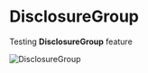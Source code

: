 
# DisclosureGroup

Testing **DisclosureGroup** feature

![DisclosureGroup](https://github.com/manuels-bts/SwiftUI-Sample-Projects/assets/116088500/d0102f62-efb0-418e-bb77-b4ecd8e4b5ff)

